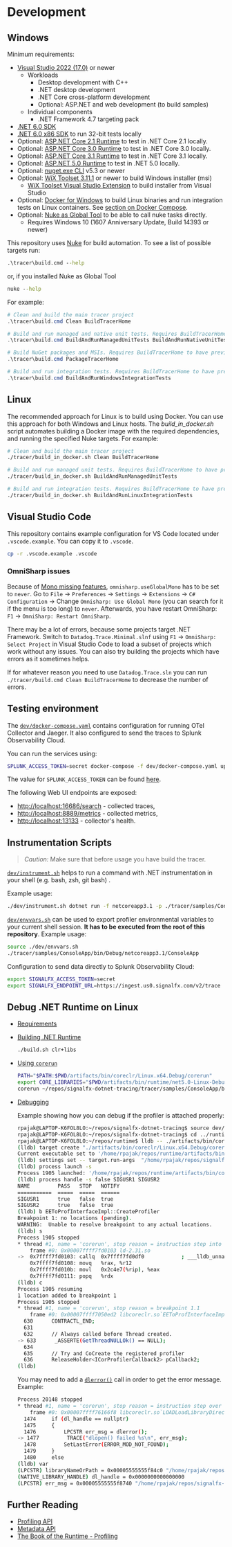 # Development

## Windows

Minimum requirements:

- [Visual Studio 2022 (17.0)](https://visualstudio.microsoft.com/downloads/) or newer
  - Workloads
    - Desktop development with C++
    - .NET desktop development
    - .NET Core cross-platform development
    - Optional: ASP.NET and web development (to build samples)
  - Individual components
    - .NET Framework 4.7 targeting pack
- [.NET 6.0 SDK](https://dotnet.microsoft.com/download/dotnet/6.0)
- [.NET 6.0 x86 SDK](https://dotnet.microsoft.com/download/dotnet/6.0) to run 32-bit tests locally
- Optional: [ASP.NET Core 2.1 Runtime](https://dotnet.microsoft.com/download/dotnet-core/2.1) to test in .NET Core 2.1 locally.
- Optional: [ASP.NET Core 3.0 Runtime](https://dotnet.microsoft.com/download/dotnet-core/3.0) to test in .NET Core 3.0 locally.
- Optional: [ASP.NET Core 3.1 Runtime](https://dotnet.microsoft.com/download/dotnet-core/3.1) to test in .NET Core 3.1 locally.
- Optional: [ASP.NET 5.0 Runtime](https://dotnet.microsoft.com/download/dotnet-core/5.0) to test in .NET 5.0 locally.
- Optional: [nuget.exe CLI](https://www.nuget.org/downloads) v5.3 or newer
- Optional: [WiX Toolset 3.11.1](http://wixtoolset.org/releases/) or newer to build Windows installer (msi)
  - [WiX Toolset Visual Studio Extension](https://wixtoolset.org/releases/) to build installer from Visual Studio
- Optional: [Docker for Windows](https://docs.docker.com/docker-for-windows/) to build Linux binaries and run integration tests on Linux containers. See [section on Docker Compose](#building-and-running-tests-with-docker-compose).
- Optional: [Nuke as Global Tool](https://nuke.build/docs/getting-started/setup.html) to be able to call nuke tasks directly.
  - Requires Windows 10 (1607 Anniversary Update, Build 14393 or newer)

This repository uses [Nuke](https://nuke.build/) for build automation.
To see a list of possible targets run:

```cmd
.\tracer\build.cmd --help
```

or, if you installed Nuke as Global Tool

```cmd
nuke --help
```


For example:

```powershell
# Clean and build the main tracer project
.\tracer\build.cmd Clean BuildTracerHome

# Build and run managed and native unit tests. Requires BuildTracerHome to have previously been run
.\tracer\build.cmd BuildAndRunManagedUnitTests BuildAndRunNativeUnitTests 

# Build NuGet packages and MSIs. Requires BuildTracerHome to have previously been run
.\tracer\build.cmd PackageTracerHome 

# Build and run integration tests. Requires BuildTracerHome to have previously been run
.\tracer\build.cmd BuildAndRunWindowsIntegrationTests
```

## Linux

The recommended approach for Linux is to build using Docker. You can use this approach for both Windows and Linux hosts. The _build_in_docker.sh_ script automates building a Docker image with the required dependencies, and running the specified Nuke targets. For example:

```bash
# Clean and build the main tracer project
./tracer/build_in_docker.sh Clean BuildTracerHome

# Build and run managed unit tests. Requires BuildTracerHome to have previously been run
./tracer/build_in_docker.sh BuildAndRunManagedUnitTests 

# Build and run integration tests. Requires BuildTracerHome to have previously been run
./tracer/build_in_docker.sh BuildAndRunLinuxIntegrationTests
```

## Visual Studio Code

This repository contains example configuration for VS Code located under `.vscode.example`. You can copy it to `.vscode`.

```sh
cp -r .vscode.example .vscode
```

### OmniSharp issues

Because of [Mono missing features](https://github.com/OmniSharp/omnisharp-vscode#note-about-using-net-5-sdks), `omnisharp.useGlobalMono` has to be set to `never`. Go to `File` -> `Preferences` -> `Settings` -> `Extensions` -> `C# Configuration` -> Change `Omnisharp: Use Global Mono` (you can search for it if the menu is too long) to `never`. Afterwards, you have restart OmniSharp: `F1` -> `OmniSharp: Restart OmniSharp`.

There may be a lot of errors, because some projects target .NET Framework. Switch to `Datadog.Trace.Minimal.slnf` using `F1` -> `OmniSharp: Select Project` in Visual Studio Code to load a subset of projects which work without any issues. You can also try building the projects which have errors as it sometimes helps.

If for whatever reason you need to use `Datadog.Trace.sln` you can run `./tracer/build.cmd Clean BuildTracerHome` to decrease the number of errors.

## Testing environment

The [`dev/docker-compose.yaml`](../dev/docker-compose.yaml) contains configuration for running OTel Collector and Jaeger.
It also configured to send the traces to Splunk Observability Cloud.

You can run the services using:

```sh
SPLUNK_ACCESS_TOKEN=secret docker-compose -f dev/docker-compose.yaml up
```

The value for `SPLUNK_ACCESS_TOKEN` can be found
[here](https://app.signalfx.com/o11y/#/organization/current?selectedKeyValue=sf_section:accesstokens).

The following Web UI endpoints are exposed:

- <http://localhost:16686/search> - collected traces,
- <http://localhost:8889/metrics> - collected metrics,
- <http://localhost:13133> - collector's health.

## Instrumentation Scripts

> *Caution:* Make sure that before usage you have build the tracer.

[`dev/instrument.sh`](../dev/instrument.sh) helps to run a command with
.NET instrumentation in your shell (e.g. bash, zsh, git bash) .

Example usage:

```sh
./dev/instrument.sh dotnet run -f netcoreapp3.1 -p ./tracer/samples/ConsoleApp/ConsoleApp.csproj --no-launch-profile
```

 [`dev/envvars.sh`](../dev/envvars.sh) can be used to export profiler
 environmental variables to your current shell session.
 **It has to be executed from the root of this repository**.
 Example usage:

 ```sh
 source ./dev/envvars.sh
 ./tracer/samples/ConsoleApp/bin/Debug/netcoreapp3.1/ConsoleApp
 ```

Configuration to send data directly to Splunk Observability Cloud:

 ```sh
export SIGNALFX_ACCESS_TOKEN=secret
export SIGNALFX_ENDPOINT_URL=https://ingest.us0.signalfx.com/v2/trace
```

## Debug .NET Runtime on Linux

- [Requirements](https://github.com/dotnet/runtime/blob/main/docs/workflow/requirements/linux-requirements.md)

- [Building .NET Runtime](https://github.com/dotnet/runtime/blob/main/docs/workflow/building/libraries/README.md)

  ```bash
  ./build.sh clr+libs
  ```

- [Using `corerun`](https://github.com/dotnet/runtime/blob/main/docs/workflow/testing/using-corerun.md)

  ```bash
  PATH="$PATH:$PWD/artifacts/bin/coreclr/Linux.x64.Debug/corerun"
  export CORE_LIBRARIES="$PWD/artifacts/bin/runtime/net5.0-Linux-Debug-x64"
  corerun ~/repos/signalfx-dotnet-tracing/tracer/samples/ConsoleApp/bin/Debug/net5.0/ConsoleApp.dll
  ```

- [Debugging](https://github.com/dotnet/runtime/blob/main/docs/workflow/debugging/coreclr/debugging.md)

  Example showing how you can debug if the profiler is attached properly:

  ```bash
  rpajak@LAPTOP-K6FOL8LO:~/repos/signalfx-dotnet-tracing$ source dev/envvars.sh 
  rpajak@LAPTOP-K6FOL8LO:~/repos/signalfx-dotnet-tracing$ cd ../runtime/
  rpajak@LAPTOP-K6FOL8LO:~/repos/runtime$ lldb -- ./artifacts/bin/coreclr/Linux.x64.Debug/corerun ~/repos/signalfx-dotnet-tracing/tracer/samples/ConsoleApp/bin/Debug/net5.0/ConsoleApp.dll
  (lldb) target create "./artifacts/bin/coreclr/Linux.x64.Debug/corerun"
  Current executable set to '/home/rpajak/repos/runtime/artifacts/bin/coreclr/Linux.x64.Debug/corerun' (x86_64).
  (lldb) settings set -- target.run-args  "/home/rpajak/repos/signalfx-dotnet-tracing/tracer/samples/ConsoleApp/bin/Debug/net5.0/ConsoleApp.dll"
  (lldb) process launch -s
  Process 1905 launched: '/home/rpajak/repos/runtime/artifacts/bin/coreclr/Linux.x64.Debug/corerun' (x86_64)
  (lldb) process handle -s false SIGUSR1 SIGUSR2
  NAME         PASS   STOP   NOTIFY
  ===========  =====  =====  ======
  SIGUSR1      true   false  true 
  SIGUSR2      true   false  true 
  (lldb) b EEToProfInterfaceImpl::CreateProfiler
  Breakpoint 1: no locations (pending).
  WARNING:  Unable to resolve breakpoint to any actual locations.
  (lldb) s
  Process 1905 stopped
  * thread #1, name = 'corerun', stop reason = instruction step into
      frame #0: 0x00007ffff7fd0103 ld-2.31.so
  ->  0x7ffff7fd0103: callq  0x7ffff7fd0df0            ; ___lldb_unnamed_symbol18$$ld-2.31.so
      0x7ffff7fd0108: movq   %rax, %r12
      0x7ffff7fd010b: movl   0x2c4e7(%rip), %eax
      0x7ffff7fd0111: popq   %rdx
  (lldb) c
  Process 1905 resuming
  1 location added to breakpoint 1
  Process 1905 stopped
  * thread #1, name = 'corerun', stop reason = breakpoint 1.1
      frame #0: 0x00007ffff7050ed2 libcoreclr.so`EEToProfInterfaceImpl::CreateProfiler(this=0x00005555555f7690, pClsid=0x00007fffffffce88, wszClsid=u"{918728DD-259F-4A6A-AC2B-B85E1B658318}", wszProfileDLL=u"/home/rpajak/repos/signalfx-dotnet-tracing/tracer/bin/tracer-home/OpenTelemetry.AutoInstrumentation.ClrProfiler.Native.so") at eetoprofinterfaceimpl.cpp:633:5
    630      CONTRACTL_END;
    631 
    632      // Always called before Thread created.
  -> 633      _ASSERTE(GetThreadNULLOk() == NULL);
    634 
    635      // Try and CoCreate the registered profiler
    636      ReleaseHolder<ICorProfilerCallback2> pCallback2;
  (lldb) 
  ```

  You may need to add a [`dlerror()`](https://linux.die.net/man/3/dlerror) call
  in order to get the error message. Example:

  ```bash
  Process 20148 stopped
  * thread #1, name = 'corerun', stop reason = instruction step over
      frame #0: 0x00007ffff76166f8 libcoreclr.so`LOADLoadLibraryDirect(libraryNameOrPath="/home/rpajak/repos/signalfx-dotnet-tracing/tracer/bin/tracer-home/OpenTelemetry.AutoInstrumentation.ClrProfiler.Native.so") at module.cpp:1477:9
    1474     if (dl_handle == nullptr)
    1475     {
    1476         LPCSTR err_msg = dlerror();
  -> 1477         TRACE("dlopen() failed %s\n", err_msg);
    1478         SetLastError(ERROR_MOD_NOT_FOUND);
    1479     }
    1480     else
  (lldb) var
  (LPCSTR) libraryNameOrPath = 0x00005555555f84c0 "/home/rpajak/repos/signalfx-dotnet-tracing/tracer/bin/tracer-home/OpenTelemetry.AutoInstrumentation.ClrProfiler.Native.so"
  (NATIVE_LIBRARY_HANDLE) dl_handle = 0x0000000000000000
  (LPCSTR) err_msg = 0x00005555555f8740 "/home/rpajak/repos/signalfx-dotnet-tracing/tracer/bin/tracer-home/OpenTelemetry.AutoInstrumentation.ClrProfiler.Native.so: undefined symbol: _binary_Datadog_Trace_ClrProfiler_Managed_Loader_pdb_end"  
  ```

## Further Reading

- [Profiling API](https://docs.microsoft.com/en-us/dotnet/framework/unmanaged-api/profiling/)
- [Metadata API](https://docs.microsoft.com/en-us/dotnet/framework/unmanaged-api/metadata/)
- [The Book of the Runtime - Profiling](https://github.com/dotnet/coreclr/blob/master/Documentation/botr/profiling.md)

